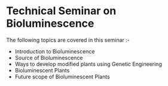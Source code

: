 # Technical Seminar on Bioluminescence

The following topics are covered in this seminar :-
* Introduction to Bioluminescence
* Source of Bioluminescence
* Ways to develop modified plants using Genetic Engineering
* Bioluminescent Plants 
* Future scope of Bioluminescent Plants
